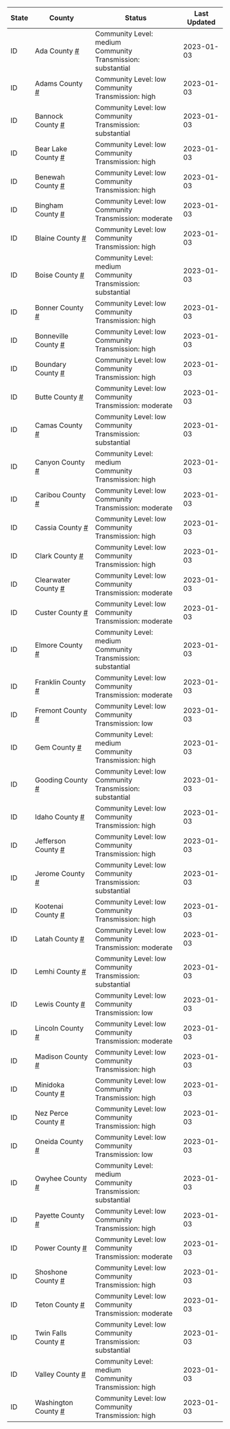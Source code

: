 State | County | Status | Last Updated
--- | --- | --- | --- 
ID | Ada County <a href="#ada_county">#</a> | <a name="ada_county"></a>Community Level: medium<br/>Community Transmission: substantial | 2023-01-03
ID | Adams County <a href="#adams_county">#</a> | <a name="adams_county"></a>Community Level: low<br/>Community Transmission: high | 2023-01-03
ID | Bannock County <a href="#bannock_county">#</a> | <a name="bannock_county"></a>Community Level: low<br/>Community Transmission: substantial | 2023-01-03
ID | Bear Lake County <a href="#bear_lake_county">#</a> | <a name="bear_lake_county"></a>Community Level: low<br/>Community Transmission: high | 2023-01-03
ID | Benewah County <a href="#benewah_county">#</a> | <a name="benewah_county"></a>Community Level: low<br/>Community Transmission: high | 2023-01-03
ID | Bingham County <a href="#bingham_county">#</a> | <a name="bingham_county"></a>Community Level: low<br/>Community Transmission: moderate | 2023-01-03
ID | Blaine County <a href="#blaine_county">#</a> | <a name="blaine_county"></a>Community Level: low<br/>Community Transmission: high | 2023-01-03
ID | Boise County <a href="#boise_county">#</a> | <a name="boise_county"></a>Community Level: medium<br/>Community Transmission: substantial | 2023-01-03
ID | Bonner County <a href="#bonner_county">#</a> | <a name="bonner_county"></a>Community Level: low<br/>Community Transmission: high | 2023-01-03
ID | Bonneville County <a href="#bonneville_county">#</a> | <a name="bonneville_county"></a>Community Level: low<br/>Community Transmission: high | 2023-01-03
ID | Boundary County <a href="#boundary_county">#</a> | <a name="boundary_county"></a>Community Level: low<br/>Community Transmission: high | 2023-01-03
ID | Butte County <a href="#butte_county">#</a> | <a name="butte_county"></a>Community Level: low<br/>Community Transmission: moderate | 2023-01-03
ID | Camas County <a href="#camas_county">#</a> | <a name="camas_county"></a>Community Level: low<br/>Community Transmission: substantial | 2023-01-03
ID | Canyon County <a href="#canyon_county">#</a> | <a name="canyon_county"></a>Community Level: medium<br/>Community Transmission: high | 2023-01-03
ID | Caribou County <a href="#caribou_county">#</a> | <a name="caribou_county"></a>Community Level: low<br/>Community Transmission: moderate | 2023-01-03
ID | Cassia County <a href="#cassia_county">#</a> | <a name="cassia_county"></a>Community Level: low<br/>Community Transmission: high | 2023-01-03
ID | Clark County <a href="#clark_county">#</a> | <a name="clark_county"></a>Community Level: low<br/>Community Transmission: high | 2023-01-03
ID | Clearwater County <a href="#clearwater_county">#</a> | <a name="clearwater_county"></a>Community Level: low<br/>Community Transmission: moderate | 2023-01-03
ID | Custer County <a href="#custer_county">#</a> | <a name="custer_county"></a>Community Level: low<br/>Community Transmission: moderate | 2023-01-03
ID | Elmore County <a href="#elmore_county">#</a> | <a name="elmore_county"></a>Community Level: medium<br/>Community Transmission: substantial | 2023-01-03
ID | Franklin County <a href="#franklin_county">#</a> | <a name="franklin_county"></a>Community Level: low<br/>Community Transmission: moderate | 2023-01-03
ID | Fremont County <a href="#fremont_county">#</a> | <a name="fremont_county"></a>Community Level: low<br/>Community Transmission: low | 2023-01-03
ID | Gem County <a href="#gem_county">#</a> | <a name="gem_county"></a>Community Level: medium<br/>Community Transmission: high | 2023-01-03
ID | Gooding County <a href="#gooding_county">#</a> | <a name="gooding_county"></a>Community Level: low<br/>Community Transmission: substantial | 2023-01-03
ID | Idaho County <a href="#idaho_county">#</a> | <a name="idaho_county"></a>Community Level: low<br/>Community Transmission: high | 2023-01-03
ID | Jefferson County <a href="#jefferson_county">#</a> | <a name="jefferson_county"></a>Community Level: low<br/>Community Transmission: high | 2023-01-03
ID | Jerome County <a href="#jerome_county">#</a> | <a name="jerome_county"></a>Community Level: low<br/>Community Transmission: substantial | 2023-01-03
ID | Kootenai County <a href="#kootenai_county">#</a> | <a name="kootenai_county"></a>Community Level: low<br/>Community Transmission: high | 2023-01-03
ID | Latah County <a href="#latah_county">#</a> | <a name="latah_county"></a>Community Level: low<br/>Community Transmission: moderate | 2023-01-03
ID | Lemhi County <a href="#lemhi_county">#</a> | <a name="lemhi_county"></a>Community Level: low<br/>Community Transmission: substantial | 2023-01-03
ID | Lewis County <a href="#lewis_county">#</a> | <a name="lewis_county"></a>Community Level: low<br/>Community Transmission: low | 2023-01-03
ID | Lincoln County <a href="#lincoln_county">#</a> | <a name="lincoln_county"></a>Community Level: low<br/>Community Transmission: moderate | 2023-01-03
ID | Madison County <a href="#madison_county">#</a> | <a name="madison_county"></a>Community Level: low<br/>Community Transmission: high | 2023-01-03
ID | Minidoka County <a href="#minidoka_county">#</a> | <a name="minidoka_county"></a>Community Level: low<br/>Community Transmission: high | 2023-01-03
ID | Nez Perce County <a href="#nez_perce_county">#</a> | <a name="nez_perce_county"></a>Community Level: low<br/>Community Transmission: high | 2023-01-03
ID | Oneida County <a href="#oneida_county">#</a> | <a name="oneida_county"></a>Community Level: low<br/>Community Transmission: low | 2023-01-03
ID | Owyhee County <a href="#owyhee_county">#</a> | <a name="owyhee_county"></a>Community Level: medium<br/>Community Transmission: substantial | 2023-01-03
ID | Payette County <a href="#payette_county">#</a> | <a name="payette_county"></a>Community Level: low<br/>Community Transmission: high | 2023-01-03
ID | Power County <a href="#power_county">#</a> | <a name="power_county"></a>Community Level: low<br/>Community Transmission: moderate | 2023-01-03
ID | Shoshone County <a href="#shoshone_county">#</a> | <a name="shoshone_county"></a>Community Level: low<br/>Community Transmission: high | 2023-01-03
ID | Teton County <a href="#teton_county">#</a> | <a name="teton_county"></a>Community Level: low<br/>Community Transmission: moderate | 2023-01-03
ID | Twin Falls County <a href="#twin_falls_county">#</a> | <a name="twin_falls_county"></a>Community Level: low<br/>Community Transmission: substantial | 2023-01-03
ID | Valley County <a href="#valley_county">#</a> | <a name="valley_county"></a>Community Level: medium<br/>Community Transmission: high | 2023-01-03
ID | Washington County <a href="#washington_county">#</a> | <a name="washington_county"></a>Community Level: low<br/>Community Transmission: high | 2023-01-03
